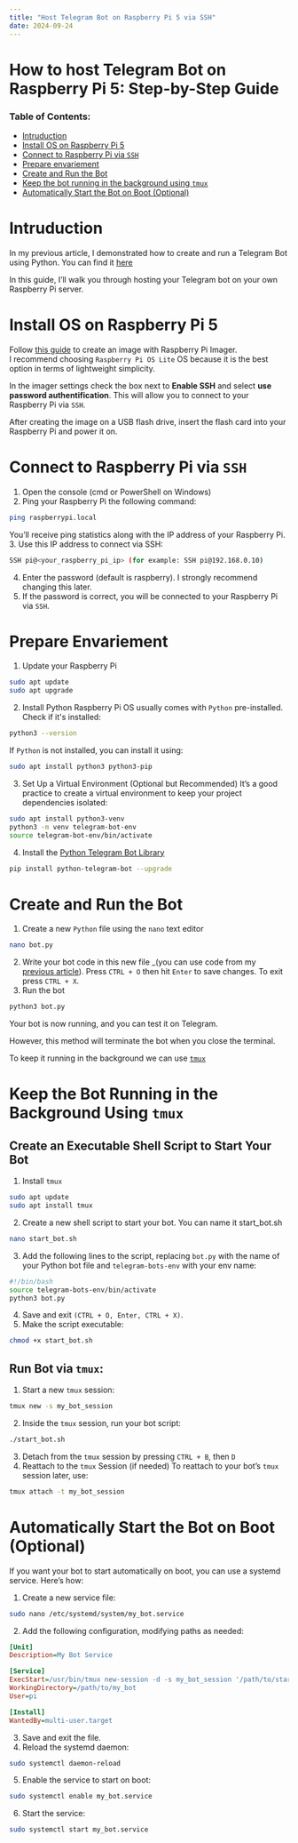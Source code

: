 ```yaml
---
title: "Host Telegram Bot on Raspberry Pi 5 via SSH"
date: 2024-09-24
---
```


# How to host Telegram Bot on Raspberry Pi 5: Step-by-Step Guide
### Table of Contents:
* [Intruduction](#intruduction)
* [Install OS on Raspberry Pi 5](#install-os-on-raspberry-pi-5)
* [Connect to Raspberry Pi via `SSH`](#connect-to-raspberry-pi-via-ssh)
* [Prepare envariement](#prepare-envariement)
* [Create and Run the Bot](#create-and-run-the-bot)
* [Keep the bot running in the background using `tmux`](#keep-the-bot-running-in-the-background-using-tmux)
* [Automatically Start the Bot on Boot (Optional)](#automatically-start-the-bot-on-boot-optional)

# Intruduction
In my previous article, I demonstrated how to create and run a Telegram Bot using Python. You can find it [here](https://dev.to/dmitry-koleev/create-a-telegram-bot-on-python-44l4)

In this guide, I’ll walk you through hosting your Telegram bot on your own Raspberry Pi server.

# Install OS on Raspberry Pi 5
Follow [this guide](https://www.raspberrypi.com/documentation/computers/getting-started.html#raspberry-pi-imager) to create an image with Raspberry Pi Imager.   
I recommend choosing `Raspberry Pi OS Lite` OS because it is the best option in terms of lightweight simplicity. 

In the imager settings check the box next to **Enable SSH** and select **use password authentification**. This will allow you to connect to your Raspberry Pi via `SSH`.

After creating the image on a USB flash drive, insert the flash card into your Raspberry Pi and power it on.

# Connect to Raspberry Pi via `SSH`
1. Open the console (cmd or PowerShell on Windows)
2. Ping your Raspberry Pi the following command:
```bash
ping raspberrypi.local
```
You’ll receive ping statistics along with the IP address of your Raspberry Pi.
3. Use this IP address to connect via SSH:
```bash
SSH pi@<your_raspberry_pi_ip> (for example: SSH pi@192.168.0.10)
```
4. Enter the password (default is raspberry). I strongly recommend changing this later.
5. If the password is correct, you will be connected to your Raspberry Pi via `SSH`.

# Prepare Envariement
1. Update your Raspberry Pi
```bash
sudo apt update
sudo apt upgrade
```
2. Install Python
Raspberry Pi OS usually comes with `Python` pre-installed. Check if it's installed:
```bash
python3 --version
```
If `Python` is not installed, you can install it using:
```bash
sudo apt install python3 python3-pip
```
3. Set Up a Virtual Environment (Optional but Recommended)
It’s a good practice to create a virtual environment to keep your project dependencies isolated:
```bash
sudo apt install python3-venv
python3 -m venv telegram-bot-env
source telegram-bot-env/bin/activate
```
4. Install the [Python Telegram Bot Library](https://python-telegram-bot.org/)
```bash
pip install python-telegram-bot --upgrade
```

# Create and Run the Bot
1. Create a new `Python` file using the `nano` text editor
```bash
nano bot.py
```
2. Write your bot code in this new file _(you can use code from my [previous article](https://dev.to/dmitry-koleev/create-a-telegram-bot-on-python-44l4)). Press `CTRL + O` then hit `Enter` to save changes. To exit press `CTRL + X`.
3. Run the bot
```bash
python3 bot.py
```
Your bot is now running, and you can test it on Telegram.  

However, this method will terminate the bot when you close the terminal.      

To keep it running in the background we can use [`tmux`](https://github.com/tmux/tmux/wiki)

# Keep the Bot Running in the Background Using `tmux`
## Create an Executable Shell Script to Start Your Bot
1. Install `tmux`
```bash
sudo apt update
sudo apt install tmux
```
2. Create a new shell script to start your bot. You can name it start_bot.sh
```bash
nano start_bot.sh
```
3. Add the following lines to the script, replacing `bot.py` with the name of your Python bot file and `telegram-bots-env` with your env name:
```bash
#!/bin/bash
source telegram-bots-env/bin/activate
python3 bot.py
```
4. Save and exit `(CTRL + O, Enter, CTRL + X)`.
5. Make the script executable:
```bash
chmod +x start_bot.sh
```
## Run Bot via `tmux`:
1. Start a new `tmux` session:
```bash
tmux new -s my_bot_session
```
2. Inside the `tmux` session, run your bot script:
```bash
./start_bot.sh
```
3. Detach from the `tmux` session by pressing `CTRL + B`, then `D`
4. Reattach to the `tmux` Session (if needed)
To reattach to your bot’s `tmux` session later, use:
```bash
tmux attach -t my_bot_session
```
# Automatically Start the Bot on Boot (Optional)
If you want your bot to start automatically on boot, you can use a systemd service. Here’s how:
1. Create a new service file:
```bash
sudo nano /etc/systemd/system/my_bot.service
```
2. Add the following configuration, modifying paths as needed:
```ini
[Unit]
Description=My Bot Service

[Service]
ExecStart=/usr/bin/tmux new-session -d -s my_bot_session '/path/to/start_bot.sh'
WorkingDirectory=/path/to/my_bot
User=pi

[Install]
WantedBy=multi-user.target
```
3. Save and exit the file.
4. Reload the systemd daemon:
```bash
sudo systemctl daemon-reload
```
5. Enable the service to start on boot:
```bash
sudo systemctl enable my_bot.service
```
6. Start the service:
```bash
sudo systemctl start my_bot.service
```

